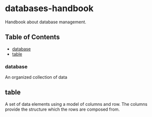 # databases-handbook

Handbook about database management.

## Table of Contents
- [database](#database)
- [table](#table)

### database
An organized collection of data

## table
A set of data elements using a model of columns and row. The columns provide the structure which the rows are composed from.
